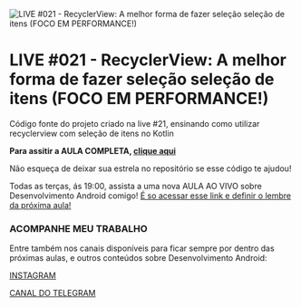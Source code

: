 ![LIVE #021 - RecyclerView: A melhor forma de fazer seleção seleção de itens (FOCO EM PERFORMANCE!)](https://i3.ytimg.com/vi/z3IbXtYDn0o/maxresdefault.jpg "LIVE #021 - RecyclerView: A melhor forma de fazer seleção seleção de itens (FOCO EM PERFORMANCE!)")

# LIVE #021 - RecyclerView: A melhor forma de fazer seleção seleção de itens (FOCO EM PERFORMANCE!)

Código fonte do projeto criado na live #21, ensinando como utilizar recyclerview com seleção de itens no Kotlin

**Para assitir a AULA COMPLETA, [clique aqui](https://www.youtube.com/watch?v=z3IbXtYDn0o&ab_channel=KaiqueOcanha-Android)**

Não esqueça de deixar sua estrela no repositório se esse código te ajudou!

Todas as terças, ás 19:00, assista a uma nova AULA AO VIVO sobre Desenvolvimento Android comigo! [É so acessar esse link e definir o lembre da próxima aula!](http://ocanha.com/bio)

### ACOMPANHE MEU TRABALHO

Entre também nos canais disponíveis para ficar sempre por dentro das próximas aulas, e outros conteúdos sobre Desenvolvimento Android:

[INSTAGRAM](https://www.instagram.com/kaiqueocanha/)

[CANAL DO TELEGRAM](https://t.me/semanadomobile)
